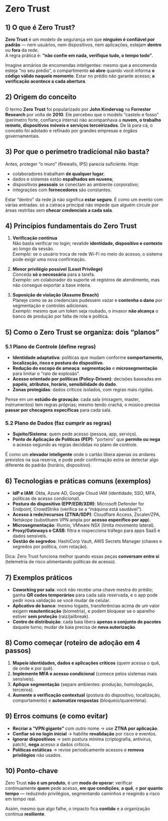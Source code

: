 # Zero Trust
## 1) O que é Zero Trust?
**Zero Trust** é um modelo de segurança em que **ninguém é confiável por padrão** — nem usuários, nem dispositivos, nem aplicações, estejam **dentro** ou **fora** da rede.  
A regra prática é: **“não confie em nada, verifique tudo, o tempo todo”**.

Imagine armários de encomendas inteligentes: mesmo que a encomenda esteja “no seu prédio”, o compartimento **só abre** quando você informa **o código válido naquele momento**. Estar no prédio não garante acesso; **a verificação acontece a cada abertura**.

## 2) Origem do conceito
O termo **Zero Trust** foi popularizado por **John Kindervag** na **Forrester Research** por volta de **2010**. Ele percebeu que o modelo “castelo e fosso” (perímetro forte, confiança interna) não acompanhava a **nuvem, o trabalho remoto, dispositivos móveis e serviços terceirizados**. De lá para cá, o conceito foi adotado e refinado por grandes empresas e órgãos governamentais.

## 3) Por que o perímetro tradicional não basta?
Antes, proteger “o muro” (firewalls, IPS) parecia suficiente. Hoje:
- colaboradores trabalham **de qualquer lugar**;
- dados e sistemas estão **espalhados em nuvens**;
- dispositivos **pessoais** se conectam ao ambiente corporativo;
- integrações com **fornecedores** são constantes.

Estar “dentro” da rede já não significa **estar seguro**. É como um evento com várias entradas: só a catraca principal não impede que alguém circule por áreas restritas sem **checar credenciais a cada sala**.

## 4) Princípios fundamentais do Zero Trust
1. **Verificação contínua**  
   Não basta verificar no login; revalide **identidade, dispositivo e contexto** ao longo da sessão.  
   *Exemplo:* se o usuário troca de rede Wi-Fi no meio do acesso, o sistema pode exigir uma nova confirmação.

2. **Menor privilégio possível (Least Privilege)**  
   Conceda **só o necessário** para a tarefa.  
   *Exemplo:* um colaborador do suporte vê registros de atendimento, mas não consegue exportar a base inteira.

3. **Suposição de violação (Assume Breach)**  
   Planeje como se as credenciais pudessem vazar e **contenha o dano** por segmentação e controles adicionais.  
   *Exemplo:* mesmo que um token seja roubado, o invasor **não alcança** o banco de produção por falta de rota e política.

## 5) Como o Zero Trust se organiza: dois “planos”

### 5.1 Plano de **Controle** (define regras)
- **Identidade adaptativa**: políticas que mudam conforme **comportamento, localização, risco e postura do dispositivo**.  
- **Redução do escopo de ameaça**: **segmentação** e **microsegmentação** para limitar o “raio de explosão”.  
- **Acesso orientado por políticas (Policy-Driven)**: decisões baseadas em **papéis, atributos, horário, sensibilidade do dado**.  
- **Zonas protegidas**: dados críticos isolados, com regras mais rígidas.

Pense em um **estúdio de gravação**: cada sala (mixagem, master, instrumentos) tem regras próprias; mesmo tendo crachá, o músico precisa **passar por checagens específicas** para cada sala.

### 5.2 Plano de **Dados** (faz cumprir as regras)
- **Sujeito/Sistema**: quem pede acesso (pessoa, app, serviço).  
- **Ponto de Aplicação de Políticas (PEP)**: “porteiro” que **permite ou nega** o acesso segundo as regras decididas no plano de controle.

É como um **elevador inteligente** onde o cartão libera apenas os andares previstos na sua reserva, e pode pedir confirmação extra se detectar algo diferente do padrão (horário, dispositivo).

## 6) Tecnologias e práticas comuns (exemplos)
- **IdP e IAM**: Okta, Azure AD, Google Cloud IAM (identidade, SSO, MFA, políticas de acesso condicional).  
- **Postura do dispositivo (EPP/EDR/XDR)**: Microsoft Defender for Endpoint, CrowdStrike (verifica se a “máquina está saudável”).  
- **Acesso à rede/recursos (ZTNA/SDP)**: Cloudflare Access, Zscaler/ZPA, Netskope (substituem VPN ampla por **acesso específico por app**).  
- **Microsegmentação**: Illumio, VMware NSX (limita movimento lateral).  
- **Proxy/Gateways e CASB**: filtra e inspecciona tráfego para apps SaaS e dados sensíveis.  
- **Gestão de segredos**: HashiCorp Vault, AWS Secrets Manager (chaves e segredos por política, com rotação).

Dica: Zero Trust funciona melhor quando essas peças **conversam entre si** (telemetria de risco alimentando políticas de acesso).

## 7) Exemplos práticos 
- **Coworking por sala**: você não recebe uma chave mestra do prédio; ganha **QR codes temporários** para cada sala reservada, e o app pode pedir nova validação se você mudar de celular.  
- **Aplicativo de banco**: mesmo logado, transferências acima de um valor exigem **reautenticação** (biometria), e podem bloquear se o aparelho estiver **sem proteção** (raiz/jailbreak).  
- **Centro de distribuição**: cada baia libera **apenas o conjunto de pacotes** daquele turno; mudar de baia precisa de **nova autorização**.

## 8) Como começar (roteiro de adoção em 4 passos)

1. **Mapeie identidades, dados e aplicações críticos** (quem acessa o quê, de onde e por quê).  
2. **Implemente MFA e acesso condicional** (comece pelos sistemas mais sensíveis).  
3. **Aplique segmentação** (separe ambientes: produção, homologação, terceiros).  
4. **Aumente a verificação contextual** (postura do dispositivo, localização, comportamento) e **automatize respostas** (bloqueio/quarentena).

## 9) Erros comuns (e como evitar)

- **Recriar a “VPN gigante”** com outro nome → use **ZTNA por aplicação**.  
- **Confiar só no login inicial** → habilite **revalidação** por risco e eventos.  
- **Ignorar dispositivos** → sem postura mínima (criptografia, antivírus, patch), **nega** acesso a dados críticos.  
- **Políticas estáticas** → revise periodicamente acessos e **remova privilégios** não usados.

## 10) Ponto-chave

Zero Trust **não é um produto**, é um **modo de operar**: verificar continuamente **quem** pede acesso, **em que condições**, **a quê**, e **por quanto tempo** — reduzindo privilégios, segmentando caminhos e reagindo a risco em tempo real.  

Assim, mesmo que algo falhe, o impacto fica **contido** e a organização continua **resiliente**.
